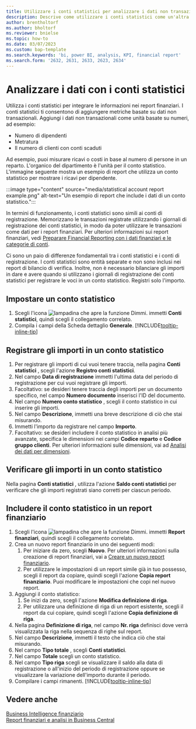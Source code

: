 ```yaml
---
title: Utilizzare i conti statistici per analizzare i dati non transazionali
description: Descrive come utilizzare i conti statistici come un'altra origine di dati per le tue analisi.
author: brentholtorf
ms.author: bholtorf
ms.reviewer: bnielse
ms.topic: how-to
ms.date: 03/07/2023
ms.custom: bap-template
ms.search.keywords: 'bi, power BI, analysis, KPI, financial report'
ms.search.form: '2632, 2631, 2633, 2623, 2634'
---
```

# Analizzare i dati con i conti statistici

Utilizza i conti statistici per integrare le informazioni nei report finanziari. I conti statistici ti consentono di aggiungere metriche basate su dati non transazionali. Aggiungi i dati non transazionali come unità basate su numeri, ad esempio:

* Numero di dipendenti
* Metratura
* Il numero di clienti con conti scaduti

Ad esempio, puoi misurare ricavi o costi in base al numero di persone in un reparto. L'organico del dipartimento è l'unità per il conto statistico. L'immagine seguente mostra un esempio di report che utilizza un conto statistico per mostrare i ricavi per dipendente.

:::image type="content" source="media/statistical account report example.png" alt-text="Un esempio di report che include i dati di un conto statistico.":::

In termini di funzionamento, i conti statistici sono simili ai conti di registrazione. Memorizzano le transazioni registrate utilizzando i giornali di registrazione dei conti statistici, in modo da poter utilizzare le transazioni come dati per i report finanziari. Per ulteriori informazioni sui report finanziari, vedi [Preparare Financial Reporting con i dati finanziari e le categorie di conti](bi-how-work-account-schedule.md). 

Ci sono un paio di differenze fondamentali tra i conti statistici e i conti di registrazione. I conti statistici sono entità separate e non sono inclusi nei report di bilancio di verifica. Inoltre, non è necessario bilanciare gli importi in dare e avere quando si utilizzano i giornali di registrazione dei conti statistici per registrare le voci in un conto statistico. Registri solo l'importo.

## Impostare un conto statistico

1. Scegli l'icona ![lampadina che apre la funzione Dimmi.](media/ui-search/search_small.png "Dimmi cosa vuoi fare") immetti **Conti statistici**, quindi scegli il collegamento correlato.
1. Compila i campi della Scheda dettaglio **Generale**. [!INCLUDE[tooltip-inline-tip](includes/tooltip-inline-tip_md.md)]

## Registrare gli importi in un conto statistico

1. Per registrare gli importi di cui vuoi tenere traccia, nella pagina **Conti statistici** , scegli l'azione **Registro conti statistici**.
1. Nel campo **Data di registrazione** immetti l'ultima data del periodo di registrazione per cui vuoi registrare gli importi.
1. Facoltativo: se desideri tenere traccia degli importi per un documento specifico, nel campo **Numero documento** inserisci l'ID del documento.
1. Nel campo **Numero conto statistico** , scegli il conto statistico in cui inserire gli importi.
1. Nel campo **Descrizione**, immetti una breve descrizione di ciò che stai misurando.  
1. Immetti l'importo da registrare nel campo **Importo**. 
1. Facoltativo: se desideri includere il conto statistico in analisi più avanzate, specifica le dimensioni nei campi **Codice reparto** e **Codice gruppo clienti**. Per ulteriori informazioni sulle dimensioni, vai ad [Analisi dei dati per dimensioni](bi-how-analyze-data-dimension.md).

## Verificare gli importi in un conto statistico

Nella pagina **Conti statistici** , utilizza l'azione **Saldo conti statistici** per verificare che gli importi registrati siano corretti per ciascun periodo.  

## Includere il conto statistico in un report finanziario

1. Scegli l'icona ![lampadina che apre la funzione Dimmi.](media/ui-search/search_small.png "Dimmi cosa vuoi fare") immetti **Report finanziari**, quindi scegli il collegamento correlato.
1. Crea un nuovo report finanziario in uno dei seguenti modi:
    1. Per iniziare da zero, scegli **Nuovo**. Per ulteriori informazioni sulla creazione di report finanziari, vai a [Creare un nuovo report finanziario](bi-how-work-account-schedule.md#create-a-new-financial-report).
    1. Per utilizzare le impostazioni di un report simile già in tuo possesso, scegli il report da copiare, quindi scegli l'azione **Copia report finanziario**. Puoi modificare le impostazioni che copi nel nuovo report.
1. Aggiungi il conto statistico:
    1. Se inizi da zero, scegli l'azione **Modifica definizione di riga**.
    1. Per utilizzare una definizione di riga di un report esistente, scegli il report da cui copiare, quindi scegli l'azione **Copia definizione di riga**.
1. Nella pagina **Definizione di riga**, nel campo **Nr. riga** definisci dove verrà visualizzata la riga nella sequenza di righe sul report.
1. Nel campo **Descrizione**, immetti il testo che indica ciò che stai misurando.
1. Nel campo **Tipo totale** , scegli **Conti statistici**.
1. Nel campo **Totale** scegli un conto statistico.
1. Nel campo **Tipo riga** scegli se visualizzare il saldo alla data di registrazione o all'inizio del periodo di registrazione oppure se visualizzare la variazione dell'importo durante il periodo.
1. Compilare i campi rimanenti. [!INCLUDE[tooltip-inline-tip](includes/tooltip-inline-tip_md.md)]

## Vedere anche

[Business Intelligence finanziario](bi.md)  
[Report finanziari e analisi in Business Central](finance-reports.md)